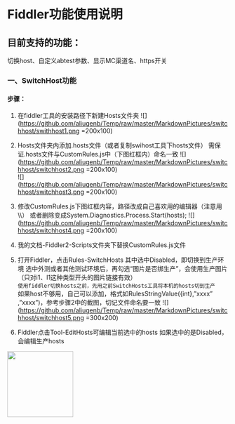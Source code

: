 # Fiddler功能使用说明
## 目前支持的功能：
切换host、自定义abtest参数、显示MC渠道名、https开关
### 一、SwitchHost功能
#### 步骤：
1.	在fiddler工具的安装路径下新建Hosts文件夹
![](https://github.com/aliugenb/Temp/raw/master/MarkdownPictures/switchhost/swithhost1.png =200x100)

2. Hosts文件夹内添加.hosts文件（或者复制swihost工具下hosts文件）
需保证.hosts文件与CustomRules.js中（下图红框内）命名一致
![](https://github.com/aliugenb/Temp/raw/master/MarkdownPictures/switchhost/switchhost2.png =200x100)<br>
![](https://github.com/aliugenb/Temp/raw/master/MarkdownPictures/switchhost/switchhost3.png =200x100)

3. 修改CustomRules.js下图红框内容，路径改成自己喜欢用的编辑器（注意用\\\）
或者删除变成System.Diagnostics.Process.Start(hosts);
![](https://github.com/aliugenb/Temp/raw/master/MarkdownPictures/switchhost/switchhost4.png =200x100)

4. 我的文档-Fiddler2-Scripts文件夹下替换CustomRules.js文件
5. 打开Fiddler，点击Rules-SwitchHosts
其中选中Disabled，即切换到生产环境
选中外测或者其他测试环境后，再勾选“图片是否绑生产”，会使用生产图片（只对i1、I1这种类型开头的图片链接有效）<br>
`使用fiddler切换hosts之前，先用之前SwitchHosts工具将本机的hosts切到生产`<br>
如果host不够用，自己可以添加，格式如RulesStringValue({int},”xxxx” ,”xxxx”)，参考步骤2中的截图，切记文件命名要一致
![](https://github.com/aliugenb/Temp/raw/master/MarkdownPictures/switchhost/switchhost5.png =300x200)

6. Fiddler点击Tool-EditHosts可编辑当前选中的hosts
如果选中的是Disabled，会编辑生产hosts
<img src="https://github.com/aliugenb/Temp/raw/master/MarkdownPictures/switchhost/switchhost6.png" width="150" height="150"  />
